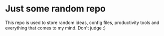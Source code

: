 # Just some random repo
This repo is used to store random ideas, config files, productivity tools and everything that comes to my mind. Don't judge :) 
